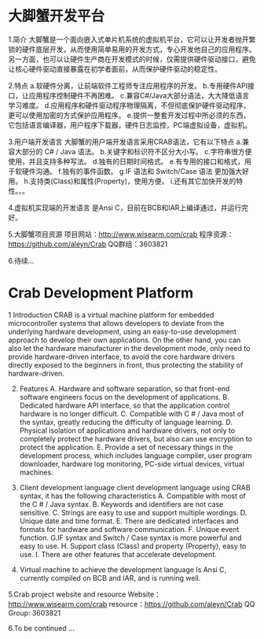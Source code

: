 大脚蟹开发平台
=============================

1.简介
  大脚蟹是一个面向嵌入式单片机系统的虚拟机平台，它可以让开发者抛开繁锁的硬件底层开发，从而使用简单易用的开发方式，专心开发他自己的应用程序。
  另一方面，也可以让硬件生产商在开发模式的时候，仅需提供硬件驱动接口，避免让核心硬件驱动直接暴露在初学者面前，从而保护硬件驱动的稳定性。

2.特点
	a.软硬件分离，让前端软件工程师专注应用程序的开发。
	b.专用硬件API接口，让应用程序控制硬件不再困难。
	c.兼容C#/Java大部分语法，大大降低语言学习难度。
	d.应用程序和硬件驱动程序物理隔离，不但彻底保护硬件驱动程序，更可以使用加密的方式保护应用程序。
  e.提供一整套开发过程中所必须的东西，它包括语言编译器，用户程序下载器，硬件日志监控，PC端虚拟设备，虚拟机。

3.用户端开发语言
  大脚蟹的用户端开发语言采用CRAB语法，它有以下特点
	a.兼容大部分的 C# / Java 语法。
	b.关键字和标识符不区分大小写。
	c.字符串很方便使用，并且支持多种写法。
	d.独有的日期时间格式。
	e.有专用的接口和格式，用于软硬件沟通。
	f.独有的事件函数。
	g.IF 语法和 Switch/Case 语法 更加强大好用。
	h.支持类(Class)和属性(Property)，使用方便。
	i.还有其它加快开发的特性。。。

4.虚拟机实现端的开发语言
  是Ansi C，目前在BCB和IAR上编译通过，并运行完好。

5.大脚蟹项目资源
  项目网站：http://www.wisearm.com/crab
  程序资源：https://github.com/aleyn/Crab
  QQ群组：3603821

6.待续...

Crab Development Platform
=============================
1 Introduction
  CRAB is a virtual machine platform for embedded microcontroller systems that allows developers to deviate from the underlying hardware development, 
  using an easy-to-use development approach to develop their own applications.
  On the other hand, you can also let the hardware manufacturer in the development mode, only need to provide hardware-driven interface, 
  to avoid the core hardware drivers directly exposed to the beginners in front, thus protecting the stability of hardware-driven.

2. Features
	A. Hardware and software separation, so that front-end software engineers focus on the development of applications.
	B. Dedicated hardware API interface, so that the application control hardware is no longer difficult.
	C. Compatible with C # / Java most of the syntax, greatly reducing the difficulty of language learning.
	D. Physical isolation of applications and hardware drivers, not only to completely protect the hardware drivers, but also can use encryption to protect the application.
	E. Provide a set of necessary things in the development process, which includes language compiler, user program downloader, hardware log monitoring, PC-side virtual devices, virtual machines.

3. Client development language
  client development language using CRAB syntax, it has the following characteristics
	A. Compatible with most of the C # / Java syntax.
	B. Keywords and identifiers are not case sensitive.
	C. Strings are easy to use and support multiple wordings.
	D. Unique date and time format.
	E. There are dedicated interfaces and formats for hardware and software communication.
	F. Unique event function.
	G.IF syntax and Switch / Case syntax is more powerful and easy to use.
	H. Support class (Class) and property (Property), easy to use.
	I. There are other features that accelerate development.

4. Virtual machine to achieve the development language
   Is Ansi C, currently compiled on BCB and IAR, and is running well.

5.Crab project website and resource
  Website：http://www.wisearm.com/crab
  resource：https://github.com/aleyn/Crab
  QQ Group: 3603821

6.To be continued ...